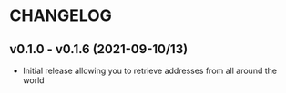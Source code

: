 # CHANGELOG

## v0.1.0 - v0.1.6 (2021-09-10/13)

* Initial release allowing you to retrieve addresses from all around the world
